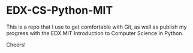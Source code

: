 # EDX-CS-Python-MIT

This is a repo that I use to get comfortable with Git, as well as publish my progress with the EDX MIT Introduction to Computer Science in Python.

Cheers!
